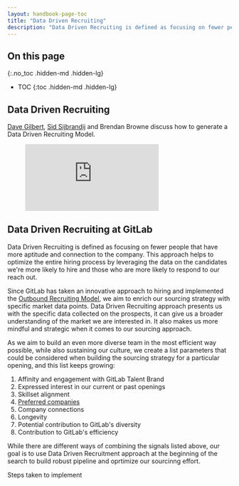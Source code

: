```yaml
---
layout: handbook-page-toc
title: "Data Driven Recruiting"
description: "Data Driven Recruiting is defined as focusing on fewer people that have more aptitude and connection to the company."
---
```


## On this page
{:.no_toc .hidden-md .hidden-lg}

- TOC
{:toc .hidden-md .hidden-lg}

## Data Driven Recruiting

[Dave Gilbert](https://about.gitlab.com/company/team/#davegilbert), [Sid Sijbrandij](https://about.gitlab.com/company/team/#sytses) and Brendan Browne discuss how to generate a Data Driven Recruiting Model.

<!-- blank line -->
<figure class="video_container">
  <iframe src="https://www.youtube.com/embed/8qNxeEJimpU" frameborder="0" allowfullscreen="true"> </iframe>
</figure>
<!-- blank line -->

## Data Driven Recruiting at GitLab

Data Driven Recruiting is defined as focusing on fewer people that have more aptitude and connection to the company. This approach helps to optimize the entire hiring process by leveraging the data on the candidates we're more likely to hire and those who are more likely to respond to our reach out. 

Since GitLab has taken an innovative approach to hiring and implemented the [Outbound Recruiting Model](https://about.gitlab.com/jobs/faq/#gitlabs-outbound-recruiting-model), we aim to enrich our sourcing strategy with specific market data points. Data Driven Recruiting approach presents us with the specific data collected on the prospects, it can give us a broader understanding of the market we are interested in. It also makes us more mindful and strategic when it comes to our sourcing approach.

As we aim to build an even more diverse team in the most efficient way possible, while also sustaining our culture, we create a list parameters that could be considered when building the sourcing strategy for a particular opening, and this list keeps growing:
1. Affinity and engagement with GitLab Talent Brand
1. Expressed interest in our current or past openings
1. Skillset alignment
1. [Preferred companies](https://about.gitlab.com/handbook/hiring/preferred-companies/)
1. Company connections
1. Longevity
1. Potential contribution to GitLab's diversity
1. Contribution to GitLab's efficiency

While there are different ways of combining the signals listed above, our goal is to use Data Driven Recruitment approach at the beginning of the search to build robust pipeline and oprtimize our sourcinng effort. 

Steps taken to implement 

